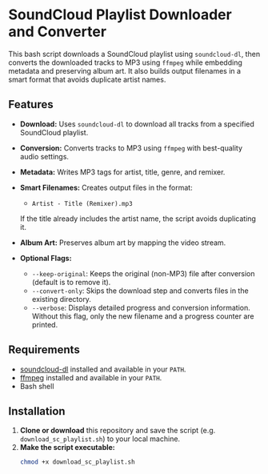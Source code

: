 # SoundCloud Playlist Downloader and Converter

This bash script downloads a SoundCloud playlist using `soundcloud-dl`, then converts the downloaded tracks to MP3 using `ffmpeg` while embedding metadata and preserving album art. It also builds output filenames in a smart format that avoids duplicate artist names.

## Features

- **Download:** Uses `soundcloud-dl` to download all tracks from a specified SoundCloud playlist.
- **Conversion:** Converts tracks to MP3 using `ffmpeg` with best-quality audio settings.
- **Metadata:** Writes MP3 tags for artist, title, genre, and remixer.
- **Smart Filenames:** Creates output files in the format:
  - `Artist - Title (Remixer).mp3`
  
  If the title already includes the artist name, the script avoids duplicating it.
- **Album Art:** Preserves album art by mapping the video stream.
- **Optional Flags:**
  - `--keep-original`: Keeps the original (non-MP3) file after conversion (default is to remove it).
  - `--convert-only`: Skips the download step and converts files in the existing directory.
  - `--verbose`: Displays detailed progress and conversion information. Without this flag, only the new filename and a progress counter are printed.

## Requirements

- [soundcloud-dl](https://github.com/soundcloud-dl/soundcloud-dl) installed and available in your `PATH`.
- [ffmpeg](https://ffmpeg.org/) installed and available in your `PATH`.
- Bash shell

## Installation

1. **Clone or download** this repository and save the script (e.g. `download_sc_playlist.sh`) to your local machine.
2. **Make the script executable:**
   ```bash
   chmod +x download_sc_playlist.sh

